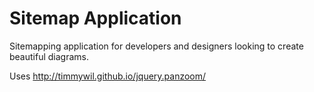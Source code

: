 # Sitemap Application 
Sitemapping application for developers and designers looking to create beautiful diagrams.

Uses http://timmywil.github.io/jquery.panzoom/
